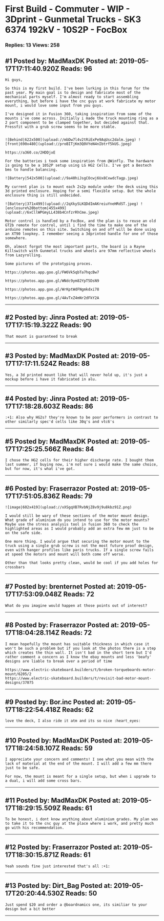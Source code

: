 # First Build - Commuter - WIP - 3Dprint - Gunmetal Trucks - SK3 6374 192kV - 10S2P - FocBox

### Replies: 13 Views: 258

## \#1 Posted by: MadMaxDK Posted at: 2019-05-17T17:11:40.920Z Reads: 96

```
Hi guys,

So this is my first build. I've been lurking in this forum for the past year. My main goal is to design and fabricate most of the mechanical parts myself. I'm almost ready to start assembling everything, but before i have the cnc guys at work fabricate my motor mount, i would love some input from you guys.

I've designed it in Fusion 360, taking inspiration from some of the mounts i've come across. Initially i made the truck mounting ring as a 2 part component to be clamped together, but decided against that. Pressfit with a grub screw seems to be more stable.


![Behind|622x500](upload://mbDw7l4v2tRiExPe9AqUsc2dalm.jpeg) ![front|690x480](upload://proBITjKm3Q0VYeN4nIbtrf5kUS.jpeg) 

https://a360.co/2HDDjxE

For the batteries i took some inspiration from @Winfly. The hardware is going to be a 10S2P setup using LG HG2 Cells. I've got a Bestech bms to handle balancing.

![Battery|542x500](upload://9a40hiJsgCOcwj6Ux8CxwdcTagp.jpeg)  

My current plan is to mount each 2s2p module under the deck using this 3d printed enclosure. Hoping for a semi flexible setup. But the whole enclosure thing is still undecided.

![Battery|371x499](upload://2qXkySLKQDdImAKreiuYneHRdST.jpeg) ![enclosure%20bottom|455x499](upload://6xCllWPGmyLL438b4CnfzrRhCme.jpeg) 

Motor control is handled by a FocBox, and the plan is to reuse an old GT2b remote for control, until i find the time to make one of the arduino remotes on this site. Switching on and off will be done using an XT90 loopkey. I remember seeing a 3dprinted handle for one of those somewhere.

Oh, almost forgot the most important parts, the board is a Rayne Killswitch with Gunmetal trucks and wheels are 97mm reflective wheels from Lazyrolling.

Some pictures of the prototyping proces.

https://photos.app.goo.gl/FW6Vk5qbTa7hqcBw7

https://photos.app.goo.gl/WNdc9ym82YpT5DsN9

https://photos.app.goo.gl/WrKptWdFNgmkdxi78

https://photos.app.goo.gl/4AvTxZ4mNr2dFkY2A
```

---
## \#2 Posted by: Jinra Posted at: 2019-05-17T17:15:19.322Z Reads: 90

```
That mount is guaranteed to break
```

---
## \#3 Posted by: MadMaxDK Posted at: 2019-05-17T17:17:11.524Z Reads: 88

```
Yes, a 3d printed mount like that will never hold up, it's just a mockup before i have it fabricated in alu.
```

---
## \#4 Posted by: Jinra Posted at: 2019-05-17T17:18:28.603Z Reads: 86

```
:+1: Also why HG2s? they're known to be poor performers in contrast to other similarly spec'd cells like 30q's and vtc6's
```

---
## \#5 Posted by: MadMaxDK Posted at: 2019-05-17T17:25:25.566Z Reads: 84

```
I chose the HG2 cells for their higher discharge rate. I bought them last summer, if buying now, i'm not sure i would make the same choice, but for now, it's what i've got.
```

---
## \#6 Posted by: Fraserrazor Posted at: 2019-05-17T17:51:05.836Z Reads: 79

```
![image|602x419](upload://xXSgqVB7RvbNjZ8v9j9u8kbz91Z.png) 

I would still be wary of these sections of the motor mount design. What grade of aluminium do you intend to use for the motor mounts? Maybe use the stress analysis tool in fusion 360 to check the highlighted areas as I would probably add an extra few mm just to be on the safe side.

One more thing. I would argue that securing the motor mount to the truck using a single grub screw is not the most future proof design, even with hanger profiles like paris trucks. If a single screw fails at speed the motors and mount will both come off worse.

Other than that looks pretty clean, would be cool if you add holes for crossbars
```

---
## \#7 Posted by: brenternet Posted at: 2019-05-17T17:53:09.048Z Reads: 72

```
What do you imagine would happen at those points out of interest?
```

---
## \#8 Posted by: Fraserrazor Posted at: 2019-05-17T18:04:28.114Z Reads: 72

```
I mean hopefully the mount has suitable thickness in which case it won't be such a problem but if you look at the photos there is a step which creates the thin wall. It isn't bad in the short term but I'd rather comment a concern as I know the ebay mounts and less 'beafy' designs are liable to break over a period of time 

https://www.electric-skateboard.builders/t/broken-torqueboards-motor-mount/6205/2
https://www.electric-skateboard.builders/t/revisit-bad-motor-mount-designs/37075
```

---
## \#9 Posted by: Bor.inc Posted at: 2019-05-17T18:22:54.418Z Reads: 62

```
love the deck, I also ride it atm and its so nice :heart_eyes:
```

---
## \#10 Posted by: MadMaxDK Posted at: 2019-05-17T18:24:58.107Z Reads: 59

```
I appreciate your concern and comments! I see what you mean with the lack of material at the end of the mount. I will add a few mm there just to be safe.

For now, the mount is meant for a single setup, but when i upgrade to a dual, i will add some cross bars.
```

---
## \#11 Posted by: MadMaxDK Posted at: 2019-05-17T18:29:15.509Z Reads: 61

```
To be honest, i dont know anything about aluminium grades. My plan was to take it to the cnc guy at the place where i work, and pretty much go with his recommendation.
```

---
## \#12 Posted by: Fraserrazor Posted at: 2019-05-17T18:30:15.871Z Reads: 61

```
Yeah sounds fine just interested that's all :+1:
```

---
## \#13 Posted by: Dirt_Bag Posted at: 2019-05-17T20:20:44.530Z Reads: 50

```
Just spend $20 and order a @boardnamics one, its similiar to your design but a bit better
```

---
